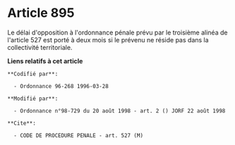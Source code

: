 # Article 895

Le délai d'opposition à l'ordonnance pénale prévu par le troisième alinéa de l'article 527 est porté à deux mois si le
prévenu ne réside pas dans la collectivité territoriale.

**Liens relatifs à cet article**

	**Codifié par**:

	  - Ordonnance 96-268 1996-03-28

	**Modifié par**:

	  - Ordonnance n°98-729 du 20 août 1998 - art. 2 () JORF 22 août 1998

	**Cite**:

	  - CODE DE PROCEDURE PENALE - art. 527 (M)
